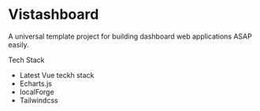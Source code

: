 # Vistashboard
A universal template project for building dashboard web applications ASAP easily.

Tech Stack
* Latest Vue teckh stack
* Echarts.js
* localForge
* Tailwindcss
